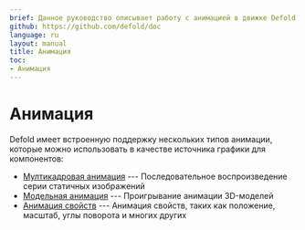 ```yaml
---
brief: Данное руководство описывает работу с анимацией в движке Defold
github: https://github.com/defold/doc
language: ru
layout: manual
title: Анимация
toc:
- Анимация
---
```


# Анимация

Defold имеет встроенную поддержку нескольких типов анимации, которые можно использовать в качестве источника графики для компонентов:

* [Мултикадровая анимация](/ru/manuals/flipbook-animation) --- Последовательное воспроизведение серии статичных изображений
* [Модельная анимация](/ru/manuals/model-animation) --- Проигрывание анимации 3D-моделей
* [Анимация свойств](/ru/manuals/property-animation) --- Анимация свойств, таких как положение, масштаб, углы поворота и многих других
